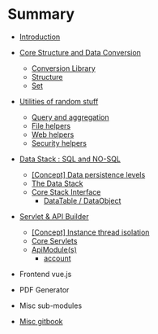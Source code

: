 # Summary

* [Introduction](README.md)
* [Core Structure and Data Conversion](core/the-core.md)
	* [Conversion Library](core/conv.md)
	* [Structure](core/struct.md)
	* [Set](core/set.md)
* [Utilities of random stuff](util/the-util.md)
	* [Query and aggregation](util/query.md)
	* [File helpers](util/file.md)
	* [Web helpers](util/web.md)
	* [Security helpers](util/security.md)
* [Data Stack : SQL and NO-SQL](dstack/the-dstack.md)
	* [\[Concept\] Data persistence levels](dstack/CONCEPT-data-levels.md)
	* [The Data Stack](dstack/the-stack.md)
	* [Core Stack Interface](dstack/stack-interface.md)
		* [DataTable / DataObject](dstack/core/datatable.md)
* [Servlet & API Builder](servlet/the-servlet.md)
	* [\[Concept\] Instance thread isolation](servlet/CONCEPT-instance-thread-isolation.md)
	* [Core Servlets](servlet/core-servlet.md)
	* [ApiModule(s)](servlet/apirunner/module/apimodule.md)
		* [account](servlet/apirunner/module/account.md)
* Frontend vue.js
* PDF Generator
* Misc sub-modules

* [Misc gitbook](gitbook-readme.md)
